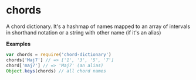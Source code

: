 # chords

A chord dictionary. It's a hashmap of names mapped to an array of
intervals in shorthand notation or a string with other name (if it's an
alias)

**Examples**

```javascript
var chords = require('chord-dictionary')
chords['Maj7'] // => ['1', '3', '5', '7']
chord['maj7'] // => 'Maj7' (an alias)
Object.keys(chords) // all chord names
```
